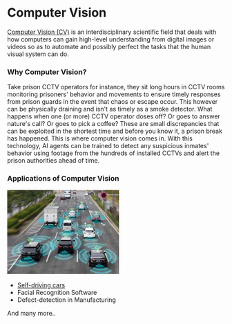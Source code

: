 # Computer Vision

[Computer Vision (CV)](https://en.wikipedia.org/wiki/Computer_vision) is an interdisciplinary scientific field that deals with how computers can gain high-level understanding from digital images or videos so as to automate and possibly perfect the tasks that the human visual system can do.

### Why Computer Vision?

Take prison CCTV operators for instance, they sit long hours in CCTV rooms monitoring prisoners' behavior and movements to ensure timely responses from prison guards in the event that chaos or escape occur.
This however can be physically draining and isn't as timely as a smoke detector. What happens when one (or more) CCTV operator doses off? Or goes to answer nature's call? Or goes to pick a coffee? These are small discrepancies that can be exploited in the shortest time and before you know it, a prison break has happened. This is where computer vision comes in. With this technology, AI agents can be trained to detect any suspicious inmates' behavior using footage from the hundreds of installed CCTVs and alert the prison authorities ahead of time. 

### Applications of Computer Vision

![image.jpeg](../assets/cars.jpeg)

* [Self-driving cars]()
* Facial Recognition Software
* Defect-detection in Manufacturing

And many more..